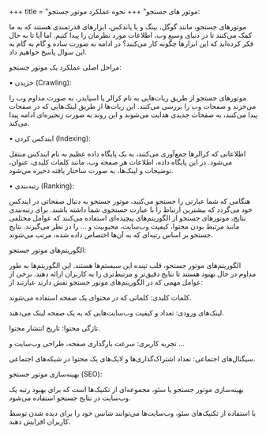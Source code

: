 +++
title = "موتور های جستجو"
+++
نحوه عملکرد موتور جستجو:

موتورهای جستجو، مانند گوگل، بینگ و یا یاندکس، ابزارهای قدرتمندی هستند که به ما کمک می‌کنند تا در دنیای وسیع وب، اطلاعات مورد نظرمان را پیدا کنیم. اما آیا تا به حال فکر کرده‌اید که این ابزارها چگونه کار می‌کنند؟ در ادامه به صورت ساده و گام به گام به این سوال پاسخ خواهیم داد.

مراحل اصلی عملکرد یک موتور جستجو:

• خزیدن (Crawling):

موتورهای جستجو از طریق ربات‌هایی به نام کرالر یا اسپایدر، به صورت مداوم وب را می‌خزند و صفحات وب را بررسی می‌کنند.
این ربات‌ها از طریق لینک‌هایی که در صفحات پیدا می‌کنند، به صفحات جدیدی هدایت می‌شوند و این روند به صورت زنجیره‌ای ادامه پیدا می‌کند.

• ایندکس کردن (Indexing):

اطلاعاتی که کرالر‌ها جمع‌آوری می‌کنند، به یک پایگاه داده عظیم به نام ایندکس منتقل می‌شود.
در این پایگاه داده، اطلاعات هر صفحه وب، مانند کلمات کلیدی، عنوان، توضیحات و لینک‌ها، به صورت ساختار یافته ذخیره می‌شود.

• رتبه‌بندی (Ranking):

هنگامی که شما عبارتی را جستجو می‌کنید، موتور جستجو به دنبال صفحاتی در ایندکس خود می‌گردد که بیشترین ارتباط را با عبارت جستجوی شما داشته باشند.
برای رتبه‌بندی نتایج، موتورهای جستجو از الگوریتم‌های پیچیده‌ای استفاده می‌کنند که عوامل مختلفی مانند مرتبط بودن محتوا، کیفیت وب‌سایت، محبوبیت و ... را در نظر می‌گیرند.
نتایج جستجو بر اساس رتبه‌ای که به آن‌ها اختصاص داده شده، مرتب می‌شوند.

الگوریتم‌های موتور جستجو:

الگوریتم‌های موتور جستجو، قلب تپنده این سیستم‌ها هستند. این الگوریتم‌ها به طور مداوم در حال بهبود هستند تا نتایج دقیق‌تر و مرتبط‌تری را به کاربران ارائه دهند. برخی از عوامل مهمی که در الگوریتم‌های موتور جستجو نقش دارند عبارتند از:

کلمات کلیدی: کلماتی که در محتوای یک صفحه استفاده می‌شوند.

لینک‌های ورودی: تعداد و کیفیت وب‌سایت‌هایی که به یک صفحه لینک می‌دهند.

تازگی محتوا: تاریخ انتشار محتوا.

تجربه کاربری: سرعت بارگذاری صفحه، طراحی وب‌سایت و ...

سیگنال‌های اجتماعی: تعداد اشتراک‌گذاری‌ها و لایک‌های یک محتوا در شبکه‌های اجتماعی.

بهینه‌سازی موتور جستجو (SEO):

بهینه‌سازی موتور جستجو یا سئو، مجموعه‌ای از تکنیک‌ها است که برای بهبود رتبه یک وب‌سایت در نتایج جستجو استفاده می‌شود. 

با استفاده از تکنیک‌های سئو، وب‌سایت‌ها می‌توانند شانس خود را برای دیده شدن توسط کاربران افزایش دهند.
